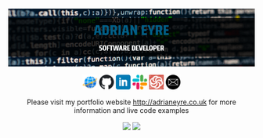 <p align="center">
  <a href="http://adrianeyre.co.uk/"><img width = 815px src="https://raw.githubusercontent.com/adrianeyre/adrianeyre/master/banner.png" alt="Github"><a>

  <p align="center">
    <a href="http://adrianeyre.co.uk"><img height="30" src="https://raw.githubusercontent.com/adrianeyre/adrianeyre/master/website.png" alt="AdrianEyre.co.uk"><a>
    <a href="https://github.com/adrianeyre"><img height="30" src="https://raw.githubusercontent.com/adrianeyre/adrianeyre/master/github.png" alt="Github"><a>
    <a href="https://www.linkedin.com/in/adrianeyre"><img height="30" src="https://raw.githubusercontent.com/adrianeyre/adrianeyre/master/linkedin.png" alt="Linkedin"><a>
    <a href="https://www.technottingham.com/slack"><img height="30" src="https://raw.githubusercontent.com/adrianeyre/adrianeyre/master/slack.png" alt="Slack"><a>
    <a href="https://www.codewars.com/users/adrian.eyre"><img height="30" src="https://raw.githubusercontent.com/adrianeyre/adrianeyre/master/codewars.png" alt="Codewars"><a>
    <a href="mailto:info@adrianeyre.co.uk"><img height="30" src="https://raw.githubusercontent.com/adrianeyre/adrianeyre/master/email.png" alt="Email"><a>
   </p>

  <p align="center">
    Please visit my portfolio website <a href="http://adrianeyre.co.uk">http://adrianeyre.co.uk</a> for more information and live code examples
  <p>

  <p align="center">
    <img align="center" height="160px" src="https://github-readme-stats.vercel.app/api/top-langs/?username=adrianeyre&layout=compact&theme=radical" />
    <img align="center" height="160px"  src="https://github-readme-stats.vercel.app/api?username=adrianeyre&show_icons=true&theme=radical&&hide=contribs&count_private=true" />
  <p>
</p>
